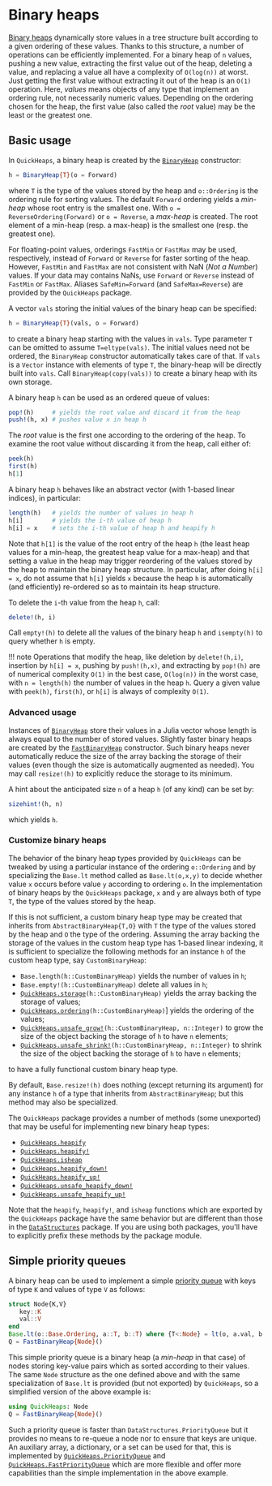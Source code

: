 # Binary heaps

[Binary heaps](https://en.wikipedia.org/wiki/Binary_heap) dynamically store values in a tree
structure built according to a given ordering of these values. Thanks to this structure, a
number of operations can be efficiently implemented. For a binary heap of `n` values,
pushing a new value, extracting the first value out of the heap, deleting a value, and
replacing a value all have a complexity of `O(log(n))` at worst. Just getting the first
value without extracting it out of the heap is an `O(1)` operation. Here, *values* means
objects of any type that implement an ordering rule, not necessarily numeric values.
Depending on the ordering chosen for the heap, the first value (also called the *root*
value) may be the least or the greatest one.


## Basic usage

In `QuickHeaps`, a binary heap is created by the [`BinaryHeap`](@ref) constructor:

```julia
h = BinaryHeap{T}(o = Forward)
```

where `T` is the type of the values stored by the heap and `o::Ordering` is the ordering
rule for sorting values. The default `Forward` ordering yields a *min-heap* whose root entry
is the smallest one. With `o = ReverseOrdering(Forward)` or `o = Reverse`, a *max-heap* is
created. The root element of a min-heap (resp. a max-heap) is the smallest one (resp. the
greatest one).

For floating-point values, orderings `FastMin` or `FastMax` may be used, respectively,
instead of `Forward` or `Reverse` for faster sorting of the heap. However, `FastMin` and
`FastMax` are not consistent with NaN (*Not a Number*) values. If your data may contains
NaNs, use `Forward` or `Reverse` instead of `FastMin` or `FastMax`. Aliases
`SafeMin=Forward` (and `SafeMax=Reverse`) are provided by the `QuickHeaps` package.

A vector `vals` storing the initial values of the binary heap can be specified:

```julia
h = BinaryHeap{T}(vals, o = Forward)
```

to create a binary heap starting with the values in `vals`. Type parameter `T` can be
omitted to assume `T=eltype(vals)`. The initial values need not be ordered, the `BinaryHeap`
constructor automatically takes care of that. If `vals` is a `Vector` instance with elements
of type `T`, the binary-heap will be directly built into `vals`. Call
`BinaryHeap(copy(vals))` to create a binary heap with its own storage.

A binary heap `h` can be used as an ordered queue of values:

```julia
pop!(h)     # yields the root value and discard it from the heap
push!(h, x) # pushes value x in heap h
```

The *root* value is the first one according to the ordering of the heap. To examine the root
value without discarding it from the heap, call either of:

```julia
peek(h)
first(h)
h[1]
```

A binary heap `h` behaves like an abstract vector (with 1-based linear indices), in
particular:

```julia
length(h)   # yields the number of values in heap h
h[i]        # yields the i-th value of heap h
h[i] = x    # sets the i-th value of heap h and heapify h
```

Note that `h[1]` is the value of the root entry of the heap `h` (the least heap values for a
min-heap, the greatest heap value for a max-heap) and that setting a value in the heap may
trigger reordering of the values stored by the heap to maintain the binary heap structure.
In particular, after doing `h[i] = x`, do not assume that `h[i]` yields `x` because the heap
`h` is automatically (and efficiently) re-ordered so as to maintain its heap structure.

To delete the `i`-th value from the heap `h`, call:

```julia
delete!(h, i)
```

Call `empty!(h)` to delete all the values of the binary heap `h` and `isempty(h)` to query
whether `h` is empty.

!!! note
    Operations that modify the heap, like deletion by `delete!(h,i)`, insertion by `h[i] =
    x`, pushing by `push!(h,x)`, and extracting by `pop!(h)` are of numerical complexity
    `O(1)` in the best case, `O(log(n))` in the worst case, with `n = length(h)` the number
    of values in the heap `h`. Query a given value with `peek(h)`, `first(h)`, or `h[i]` is
    always of complexity `O(1)`.


### Advanced usage

Instances of [`BinaryHeap`](@ref) store their values in a Julia vector whose length is
always equal to the number of stored values. Slightly faster binary heaps are created by the
[`FastBinaryHeap`](@ref) constructor. Such binary heaps never automatically reduce the size
of the array backing the storage of their values (even though the size is automatically
augmented as needed). You may call `resize!(h)` to explicitly reduce the storage to its
minimum.

A hint about the anticipated size `n` of a heap `h` (of any kind) can be set by:

```julia
sizehint!(h, n)
```

which yields `h`.


### Customize binary heaps

The behavior of the binary heap types provided by `QuickHeaps` can be tweaked by using a
particular instance of the ordering `o::Ordering` and by specializing the `Base.lt` method
called as `Base.lt(o,x,y)` to decide whether value `x` occurs before value `y` according to
ordering `o`. In the implementation of binary heaps by the `QuickHeaps` package, `x` and `y`
are always both of type `T`, the type of the values stored by the heap.

If this is not sufficient, a custom binary heap type may be created that inherits from
`AbstractBinaryHeap{T,O}` with `T` the type of the values stored by the heap and `O` the
type of the ordering. Assuming the array backing the storage of the values in the custom
heap type has 1-based linear indexing, it is sufficient to specialize the following methods
for an instance `h` of the custom heap type, say `CustomBinaryHeap`:

- `Base.length(h::CustomBinaryHeap)` yields the number of values in `h`;
- `Base.empty!(h::CustomBinaryHeap)` delete all values in `h`;
- [`QuickHeaps.storage`](@ref)`(h::CustomBinaryHeap)` yields the array backing the storage
  of values;
- [`QuickHeaps.ordering`](@ref)`(h::CustomBinaryHeap)`] yields the ordering of the values;
- [`QuickHeaps.unsafe_grow!`](@ref)`(h::CustomBinaryHeap, n::Integer)` to grow the size of the
  object backing the storage of `h` to have `n` elements;
- [`QuickHeaps.unsafe_shrink!`](@ref)`(h::CustomBinaryHeap, n::Integer)` to shrink the size
  of the object backing the storage of `h` to have `n` elements;

to have a fully functional custom binary heap type.

By default, `Base.resize!(h)` does nothing (except returning its argument) for any instance
`h` of a type that inherits from `AbstractBinaryHeap`; but this method may also be
specialized.

The `QuickHeaps` package provides a number of methods (some unexported) that may be useful
for implementing new binary heap types:

- [`QuickHeaps.heapify`](@ref)
- [`QuickHeaps.heapify!`](@ref)
- [`QuickHeaps.isheap`](@ref)
- [`QuickHeaps.heapify_down!`](@ref)
- [`QuickHeaps.heapify_up!`](@ref)
- [`QuickHeaps.unsafe_heapify_down!`](@ref)
- [`QuickHeaps.unsafe_heapify_up!`](@ref)


Note that the `heapify`, `heapify!`, and `isheap` functions which are exported by the
`QuickHeaps` package have the same behavior but are different than those in the
[`DataStructures`](https://github.com/JuliaCollections/DataStructures.jl) package. If you
are using both packages, you'll have to explicitly prefix these methods by the package
module.


## Simple priority queues

A binary heap can be used to implement a simple [priority
queue](https://en.wikipedia.org/wiki/Priority_queue) with keys of type `K` and values of
type `V` as follows:

```julia
struct Node{K,V}
   key::K
   val::V
end
Base.lt(o::Base.Ordering, a::T, b::T) where {T<:Node} = lt(o, a.val, b.val)
Q = FastBinaryHeap{Node}()
```

This simple priority queue is a binary heap (a *min-heap* in that case) of nodes storing
key-value pairs which as sorted according to their values. The same `Node` structure as the
one defined above and with the same specialization of `Base.lt` is provided (but not
exported) by `QuickHeaps`, so a simplified version of the above example is:

```julia
using QuickHeaps: Node
Q = FastBinaryHeap{Node}()
```

Such a priority queue is faster than `DataStructures.PriorityQueue` but it provides no means
to re-queue a node nor to ensure that keys are unique. An auxiliary array, a dictionary, or
a set can be used for that, this is implemented by [`QuickHeaps.PriorityQueue`](@ref) and
[`QuickHeaps.FastPriorityQueue`](@ref) which are more flexible and offer more capabilities
than the simple implementation in the above example.
